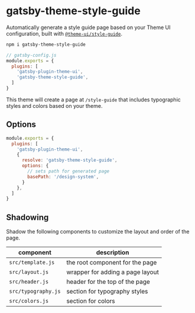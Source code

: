 
# gatsby-theme-style-guide

Automatically generate a style guide page based on your Theme UI configuration, built with [`@theme-ui/style-guide`](https://theme-ui.com/style-guide).

```sh
npm i gatsby-theme-style-guide
```

```js
// gatsby-config.js
module.exports = {
  plugins: [
    'gatsby-plugin-theme-ui',
    'gatsby-theme-style-guide',
  ]
}
```

This theme will create a page at `/style-guide` that includes typographic styles and colors based on your theme.

## Options

```js
module.exports = {
  plugins: [
    'gatsby-plugin-theme-ui',
    {
      resolve: 'gatsby-theme-style-guide',
      options: {
        // sets path for generated page
        basePath: '/design-system',
      }
    },
  ]
}
```

## Shadowing

Shadow the following components to customize the layout and order of the page.

component | description
---|---
`src/template.js` | the root component for the page
`src/layout.js` | wrapper for adding a page layout
`src/header.js` | header for the top of the page
`src/typography.js` | section for typography styles
`src/colors.js` | section for colors

